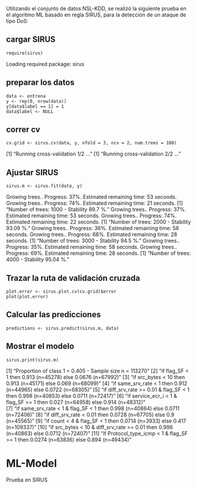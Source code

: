 Utilizando el conjunto de datos NSL-KDD, se realizó la siguiente prueba en el algoritmo ML basado en regla SIRUS, para la detección de un ataque de tipo DoS:
## cargar SIRUS
 	require(sirus)
Loading required package: sirus
## preparar los datos
 	data <- entrena
 	y <- rep(0, nrow(data))
 	y[data$label == 1] = 1
 	data$label <- NULL
## correr cv
 	cv.grid <- sirus.cv(data, y, nfold = 3, ncv = 2, num.trees = 100)
[1] “Running cross-validation 1/2 ...”
[1] “Running cross-validation 2/2 ...”
## Ajustar SIRUS
 	sirus.m <- sirus.fit(data, y)
Growing trees.. Progress: 37%. Estimated remaining time: 53 seconds.
Growing trees.. Progress: 74%. Estimated remaining time: 21 seconds.
[1] “Number of trees: 1000 - Stability 89.7 %.”
Growing trees.. Progress: 37%. Estimated remaining time: 53 seconds.
Growing trees.. Progress: 74%. Estimated remaining time: 22 seconds.
[1] “Number of trees: 2000 - Stability 93.09 %.”
Growing trees.. Progress: 36%. Estimated remaining time: 56 seconds.
Growing trees.. Progress: 68%. Estimated remaining time: 28 seconds.
[1] “Number of trees: 3000 - Stability 94.5 %.”
Growing trees.. Progress: 35%. Estimated remaining time: 58 seconds.
Growing trees.. Progress: 69%. Estimated remaining time: 28 seconds.
[1] “Number of trees: 4000 - Stability 95.04 %.”
## Trazar la ruta de validación cruzada
 	plot.error <- sirus.plot.cv(cv.grid)$error
 	plot(plot.error)
 ## Calcular las predicciones
 	predictions <- sirus.predict(sirus.m, data)
## Mostrar el modelo
 	sirus.print(sirus.m)
 [1] “Proportion of class 1 = 0.405 - Sample size n = 113270”
 [2] “if flag_SF < 1 then 0.913 (n=45278) else 0.0676 (n=67992)”
 [3] “if src_bytes < 10 then 0.913 (n=45171) else 0.069 (n=68099)”
 [4] “if same_srv_rate < 1 then 0.912 (n=44965) else 0.0722 (n=68305)”
 [5] “if diff_srv_rate >= 0.01 & flag_SF < 1 then 0.998 (n=40853) else 0.0711 (n=72417)” 
 [6] “if service_ecr_i < 1 & flag_SF >= 1 then 0.027 (n=64958) else 0.914 (n=48312)” 	
 [7] “if same_srv_rate < 1 & flag_SF < 1 then 0.998 (n=40864) else 0.0711 (n=72406)” 
 [8] “if diff_srv_rate < 0.01 then 0.0728 (n=67705) else 0.9 (n=45565)” 
 [9] “if count < 4 & flag_SF < 1 then 0.0714 (n=3933) else 0.417 (n=109337)” 
[10] “if src_bytes < 10 & diff_srv_rate >= 0.01 then 0.998 (n=40863) else 0.0712 (n=72407)”
[11] “if Protocol_type_icmp < 1 & flag_SF >= 1 then 0.0274 (n=63836) else 0.894 (n=49434)”

# ML-Model
Prueba en SIRUS
